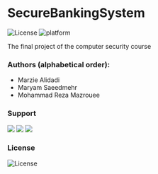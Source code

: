 # SecureBankingSystem
![License](https://img.shields.io/packagist/l/doctrine/orm)
![platform](https://img.shields.io/github/pipenv/locked/python-version/metabolize/rq-dashboard-on-heroku?color=orange&label=python)  

The final project of the computer security course

### Authors (alphabetical order): 
- Marzie Alidadi
- Maryam Saeedmehr
- Mohammad Reza Mazrouee

### Support
<a href="mailto:marziii.a20@gmail.com"><img src="https://img.shields.io/badge/-marziii.a20@gmail.com-D14836?style=flat&logo=Gmail&logoColor=white"/></a> <a href="mailto:maryamsaeedmehr@gmail.com"><img src="https://img.shields.io/badge/-maryamsaeedmehr@gmail.com-D14836?style=flat&logo=Gmail&logoColor=white"/></a> <a href="mailto:mazrouee@gmail.com"><img src="https://img.shields.io/badge/-mazrouee@gmail.com-D14836?style=flat&logo=Gmail&logoColor=white"/></a>


### License
![License](https://img.shields.io/packagist/l/doctrine/orm)
